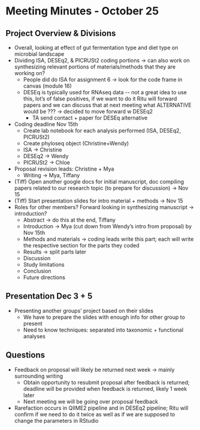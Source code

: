 # Meeting Minutes - October 25

## Project Overview & Divisions
* Overall, looking at effect of gut fermentation type and diet type on microbial landscape
* Dividing ISA, DESEq2, & PICRUSt2 coding portions -> can also work on synthesizing relevant portions of materials/methods that they are working on? 
  * People did do ISA for assignment 6 → look for the code frame in canvas (module 16)
  * DESEq is typically used for RNAseq data -- not a great idea to use this, lot’s of false positives, if we want to do it Ritu will forward papers and we can discuss that at next meeting what ALTERNATIVE would be ??? → decided to move forward w DESEq2
    * TA send contact + paper for DESEq alternative 
* Coding deadline Nov 15th
  * Create lab notebook for each analysis performed (ISA, DESEq2, PICRUSt2)
  * Create phyloseq object (Christine+Wendy)
  * ISA → Christine
  * DESEq2 → Wendy
  * PICRUSt2 → Chloe
* Proposal revision leads: Christine + Mya 
  * Writing → Mya, Tiffany  
* (Tiff) Open another google docs for initial manuscript, doc compiling papers related to our research topic (to prepare for discussion) → Nov 15
* (Tiff) Start presentation slides for intro material + methods → Nov 15
* Roles for other members? Forward looking in synthesizing manuscript -> introduction?
  * Abstract → do this at the end, Tiffany
  * Introduction → Mya (cut down from Wendy’s intro from proposal) by Nov 15th
  * Methods and materials → coding leads write this part; each will write the respective section for the parts they coded
  * Results → split parts later  
  * Discussion 
  * Study limitations
  * Conclusion
  * Future directions

## Presentation Dec 3 + 5
* Presenting another groups’ project based on their slides
  * We have to prepare the slides with enough info for other group to present
  * Need to know techniques: separated into taxonomic + functional analyses

## Questions
* Feedback on proposal will likely be returned next week -> mainly surrounding writing
  * Obtain opportunity to resubmit proposal after feedback is returned; deadline will be provided when feedback is returned, likely 1 week later
  * Next meeting we will be going over proposal feedback
* Rarefaction occurs in QIIME2 pipeline and in DESEq2 pipeline; Ritu will confirm if we need to do it twice as well as if we are supposed to change the parameters in RStudio
